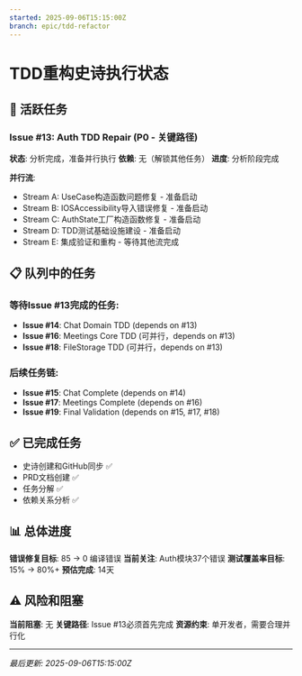 ```yaml
---
started: 2025-09-06T15:15:00Z
branch: epic/tdd-refactor
---
```


# TDD重构史诗执行状态

## 🚀 活跃任务

### Issue #13: Auth TDD Repair (P0 - 关键路径)
**状态**: 分析完成，准备并行执行
**依赖**: 无（解锁其他任务）
**进度**: 分析阶段完成

**并行流**:
- Stream A: UseCase构造函数问题修复 - 准备启动
- Stream B: IOSAccessibility导入错误修复 - 准备启动  
- Stream C: AuthState工厂构造函数修复 - 准备启动
- Stream D: TDD测试基础设施建设 - 准备启动
- Stream E: 集成验证和重构 - 等待其他流完成

## 📋 队列中的任务

### 等待Issue #13完成的任务:
- **Issue #14**: Chat Domain TDD (depends on #13)
- **Issue #16**: Meetings Core TDD (可并行，depends on #13) 
- **Issue #18**: FileStorage TDD (可并行，depends on #13)

### 后续任务链:
- **Issue #15**: Chat Complete (depends on #14)
- **Issue #17**: Meetings Complete (depends on #16)
- **Issue #19**: Final Validation (depends on #15, #17, #18)

## ✅ 已完成任务
- 史诗创建和GitHub同步 ✅
- PRD文档创建 ✅
- 任务分解 ✅
- 依赖关系分析 ✅

## 📊 总体进度

**错误修复目标**: 85 → 0 编译错误
**当前关注**: Auth模块37个错误
**测试覆盖率目标**: 15% → 80%+
**预估完成**: 14天

## ⚠️ 风险和阻塞

**当前阻塞**: 无
**关键路径**: Issue #13必须首先完成
**资源约束**: 单开发者，需要合理并行化

---

*最后更新: 2025-09-06T15:15:00Z*
